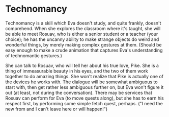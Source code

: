 # Technomancy

Technomancy is a skill which Eva doesn't study, and quite frankly, doesn't
comprehend. When she explores the classroom where it's taught, she will be able
to meet Rosuav, who is either a senior student or a teacher (your choice); he
has the uncanny ability to make strange objects do weird and wonderful things,
by merely making complex gestures at them. (Should be easy enough to make a
crude animation that captures Eva's understanding of technomantic gestures.)

She can talk to Rosuav, who will tell her about his true love, Pike. She is a
thing of immeasurable beauty in his eyes, and the two of them work together
to do amazing things. She won't realize that Pike is actually one of the
devices he works with. The dialogue will be somewhat ambiguous to start with,
then get rather less ambiguous further on, but Eva won't figure it out (at
least, not during the conversation). There may be services that Rosuav can
perform for Eva (to move quests along), but she has to earn his respect first,
by performing some simple fetch quest, perhaps. ("I need the new <nonce> from
<location> and I can't leave here or <disaster> will happen!")
